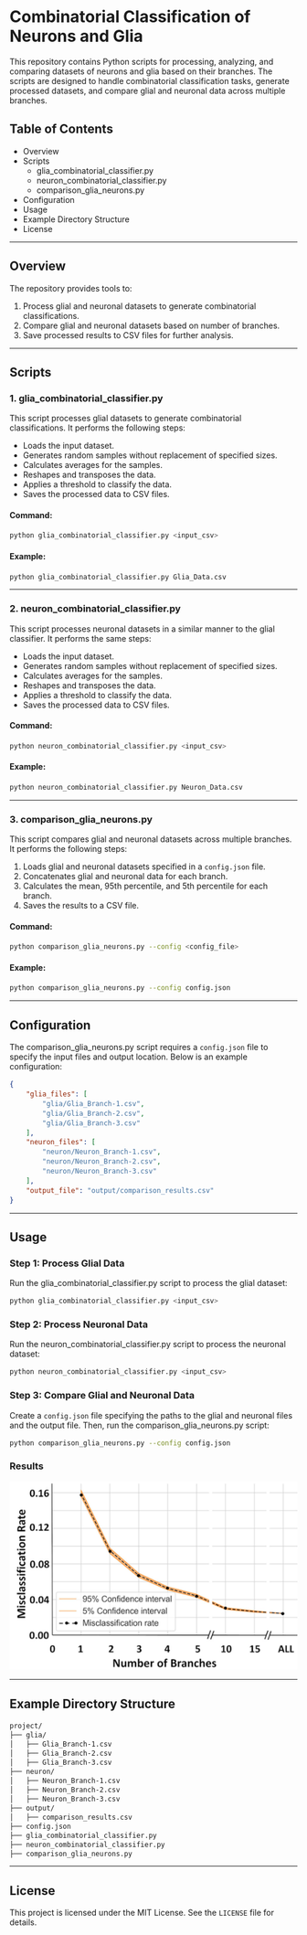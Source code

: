 # Combinatorial Classification of Neurons and Glia

This repository contains Python scripts for processing, analyzing, and comparing datasets of neurons and glia based on their branches. The scripts are designed to handle combinatorial classification tasks, generate processed datasets, and compare glial and neuronal data across multiple branches.

## Table of Contents
- Overview
- Scripts
  - glia_combinatorial_classifier.py
  - neuron_combinatorial_classifier.py
  - comparison_glia_neurons.py
- Configuration
- Usage
- Example Directory Structure
- License

---

## Overview

The repository provides tools to:
1. Process glial and neuronal datasets to generate combinatorial classifications.
2. Compare glial and neuronal datasets based on number of branches.
3. Save processed results to CSV files for further analysis.

---

## Scripts

### 1. glia_combinatorial_classifier.py

This script processes glial datasets to generate combinatorial classifications. It performs the following steps:
- Loads the input dataset.
- Generates random samples without replacement of specified sizes.
- Calculates averages for the samples.
- Reshapes and transposes the data.
- Applies a threshold to classify the data.
- Saves the processed data to CSV files.

#### Command:
```bash
python glia_combinatorial_classifier.py <input_csv>
```

#### Example:
```bash
python glia_combinatorial_classifier.py Glia_Data.csv
```

---

### 2. neuron_combinatorial_classifier.py

This script processes neuronal datasets in a similar manner to the glial classifier. It performs the same steps:
- Loads the input dataset.
- Generates random samples without replacement of specified sizes.
- Calculates averages for the samples.
- Reshapes and transposes the data.
- Applies a threshold to classify the data.
- Saves the processed data to CSV files.

#### Command:
```bash
python neuron_combinatorial_classifier.py <input_csv>
```

#### Example:
```bash
python neuron_combinatorial_classifier.py Neuron_Data.csv
```

---

### 3. comparison_glia_neurons.py

This script compares glial and neuronal datasets across multiple branches. It performs the following steps:
1. Loads glial and neuronal datasets specified in a `config.json` file.
2. Concatenates glial and neuronal data for each branch.
3. Calculates the mean, 95th percentile, and 5th percentile for each branch.
4. Saves the results to a CSV file.

#### Command:
```bash
python comparison_glia_neurons.py --config <config_file>
```

#### Example:
```bash
python comparison_glia_neurons.py --config config.json
```

---

## Configuration

The comparison_glia_neurons.py script requires a `config.json` file to specify the input files and output location. Below is an example configuration:

```json
{
    "glia_files": [
        "glia/Glia_Branch-1.csv",
        "glia/Glia_Branch-2.csv",
        "glia/Glia_Branch-3.csv"
    ],
    "neuron_files": [
        "neuron/Neuron_Branch-1.csv",
        "neuron/Neuron_Branch-2.csv",
        "neuron/Neuron_Branch-3.csv"
    ],
    "output_file": "output/comparison_results.csv"
}
```

---

## Usage

### Step 1: Process Glial Data
Run the glia_combinatorial_classifier.py script to process the glial dataset:
```bash
python glia_combinatorial_classifier.py <input_csv>
```

### Step 2: Process Neuronal Data
Run the neuron_combinatorial_classifier.py script to process the neuronal dataset:
```bash
python neuron_combinatorial_classifier.py <input_csv>
```

### Step 3: Compare Glial and Neuronal Data
Create a `config.json` file specifying the paths to the glial and neuronal files and the output file. Then, run the comparison_glia_neurons.py script:
```bash
python comparison_glia_neurons.py --config config.json
```

### Results
![alt text](Python_Code/image-1.png)

---

## Example Directory Structure

```
project/
├── glia/
│   ├── Glia_Branch-1.csv
│   ├── Glia_Branch-2.csv
│   ├── Glia_Branch-3.csv
├── neuron/
│   ├── Neuron_Branch-1.csv
│   ├── Neuron_Branch-2.csv
│   ├── Neuron_Branch-3.csv
├── output/
│   ├── comparison_results.csv
├── config.json
├── glia_combinatorial_classifier.py
├── neuron_combinatorial_classifier.py
├── comparison_glia_neurons.py
```

---

## License

This project is licensed under the MIT License. See the `LICENSE` file for details.

